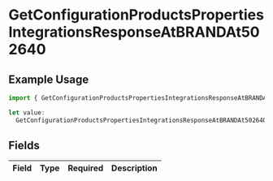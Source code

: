 # GetConfigurationProductsPropertiesIntegrationsResponseAtBRANDAt502640

## Example Usage

```typescript
import { GetConfigurationProductsPropertiesIntegrationsResponseAtBRANDAt502640 } from "@vercel/sdk/models/getconfigurationproductsop.js";

let value:
  GetConfigurationProductsPropertiesIntegrationsResponseAtBRANDAt502640 = {};
```

## Fields

| Field       | Type        | Required    | Description |
| ----------- | ----------- | ----------- | ----------- |